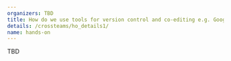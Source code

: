 ```yaml
---
organizers: TBD 
title: How do we use tools for version control and co-editing e.g. Google drive, Wiki, Github? 
details: /crossteams/ho_details1/
name: hands-on
---
```



TBD
